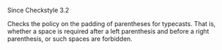 Since Checkstyle 3.2

Checks the policy on the padding of parentheses for typecasts. That is, whether a space is required after a left parenthesis and before a right parenthesis, or such spaces are forbidden.